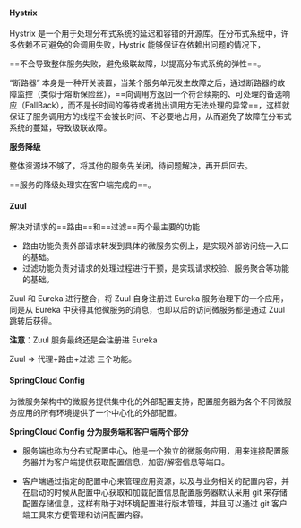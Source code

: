 #### Hystrix

Hystrix 是一个用于处理分布式系统的延迟和容错的开源库。在分布式系统中，许多依赖不可避免的会调用失败，Hystrix 能够保证在依赖出问题的情况下，

==不会导致整体服务失败，避免级联故障，以提高分布式系统的弹性==。

“断路器” 本身是一种开关装置，当某个服务单元发生故障之后，通过断路器的故障监控（类似于熔断保险丝），==向调用方返回一个符合续期的、可处理的备选响应（FallBack），而不是长时间的等待或者抛出调用方无法处理的异常==，这样就保证了服务调用方的线程不会被长时间、不必要地占用，从而避免了故障在分布式系统的蔓延，导致级联故障。



**服务降级**

整体资源块不够了，将其他的服务先关闭，待问题解决，再开启回去。

==服务的降级处理实在客户端完成的==。





#### Zuul

解决对请求的==路由==和==过滤==两个最主要的功能

* 路由功能负责外部请求转发到具体的微服务实例上，是实现外部访问统一入口的基础。
* 过滤功能负责对请求的处理过程进行干预，是实现请求校验、服务聚合等功能的基础。

Zuul 和 Eureka 进行整合，将 Zuul 自身注册进 Eureka 服务治理下的一个应用，同是从 Eureka 中获得其他微服务的消息，也即以后的访问微服务都是通过 Zuul 跳转后获得。

**注意**：Zuul 服务最终还是会注册进 Eureka

Zuul => 代理+路由+过滤 三个功能。



#### SpringCloud Config 

为微服务架构中的微服务提供集中化的外部配置支持，配置服务器为各个不同微服务应用的所有环境提供了一个中心化的外部配置。

**SpringCloud Config 分为服务端和客户端两个部分**

* 服务端也称为分布式配置中心，他是一个独立的微服务应用，用来连接配置服务器并为客户端提供获取配置信息，加密/解密信息等端口。

* 客户端通过指定的配置中心来管理应用资源，以及与业务相关的配置内容，并在启动的时候从配置中心获取和加载配置信息配置服务器默认采用 git 来存储配置存储信息，这样有助于对环境配置进行版本管理，并且可以通过 git 客户端工具来方便管理和访问配置内容。





